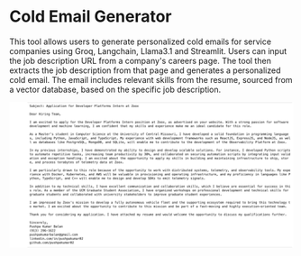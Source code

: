 # Cold Email Generator

This tool allows users to generate personalized cold emails for service companies using Groq, Langchain, Llama3.1 and Streamlit. Users can input the job description URL from a company's careers page. The tool then extracts the job description from that page and generates a personalized cold email. The email includes relevant skills from the resume, sourced from a vector database, based on the specific job description.


![Screenshot](img/output.png)